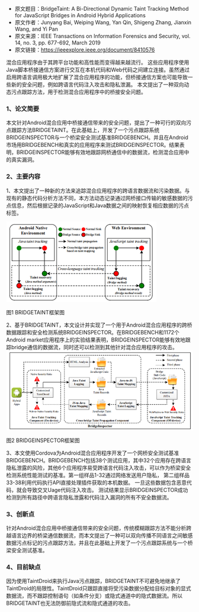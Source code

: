 -   原文题目：BridgeTaint: A Bi-Directional Dynamic Taint Tracking Method for JavaScript Bridges in Android Hybrid Applications
 -   原文作者：Junyang Bai, Weiping Wang, Yan Qin, Shigeng Zhang, Jianxin Wang, and Yi Pan
-   原文来源：IEEE Transactions on Information Forensics and Security, vol. 14, no. 3, pp. 677-692, March 2019
-   原文链接：https://ieeexplore.ieee.org/document/8410576

混合应用程序由于其跨平台功能和高性能而变得越来越流行。 这些应用程序使用Java脚本桥接通信方案进行交互在本机代码和Web代码之间建立连接。虽然通过启用跨语言调用极大地扩展了混合应用程序的功能，但桥接通信方案也可能导致一些新的安全问题，例如跨语言代码注入攻击和隐私泄漏。 本文提出了一种双向动态污点跟踪方法，用于检测混合应用程序中的桥接安全问题。 

### 1、论文简要

本文针对Android混合应用中桥接通信带来的安全问题，提出了一种可行的双向污点跟踪方法BRIDGETAINT。在此基础上，开发了一个污点跟踪系统BRIDGEINSPECTOR与一个桥梁安全测试基准BRIDGEBENCH。并且在Android市场用BRIDGEBENCH和真实的应用程序来测试BRIDGEINSPECTOR。结果表明，BRIDGEINSPECTOR能够有效地跟踪网桥通信中的数据流，检测混合应用中的真实漏洞。

### 2、主要内容
1、本文提出了一种新的方法来追踪混合应用程序的跨语言数据流和污染数据。与现有的静态代码分析方法不同，本方法动态记录通过网桥接口传输的敏感数据的污点信息，然后根据记录的JavaScript和Java数据之间的映射恢复相应数据的污点标签。

![](https://raw.githubusercontent.com/ojool/Homework/master/img-folder/1.png)

图1 BRIDGETAINT框架图

2、基于BRIDGETAINT，本文设计并实现了一个用于Android混合应用程序的跨桥数据跟踪和安全检测系统BRIDGEINSPECTOR。在BRIDGEBENCH和1172个Android market应用程序上的实验结果表明，BRIDGEINSPECTOR能够有效地跟踪bridge通信的数据流，同时还可以检测到其他针对混合应用程序的攻击。
![](https://raw.githubusercontent.com/ojool/Homework/master/img-folder/2.png)

图2  BRIDGEINSPECTOR框架图

3、本文使用Cordova为Android混合应用程序开发了一个网桥安全测试基准BRIDGEBENCH。BRIDGEBENCH包括38个测试应用，其中32个应用存在跨语言隐私泄露的风险，其他6个应用程序易受跨语言代码注入攻击，可以作为桥梁安全检测系统性能测试的基准。第一组样品1-32通过网络发送用户隐私， 第二组样品33-38利用代码执行API直接处理插件获取的本机数据。 一旦这些数据包含恶意代码，就会导致交叉Uage代码注入攻击。 测试结果显示BRIDGEINSPECTOR成功检测到所有路径中跨语言隐私泄露和代码注入漏洞的所有不安全数据流。

### 3、创新点
针对Android混合应用中桥接通信带来的安全问题，传统模糊跟踪方法不能分析跨越语言边界的桥梁通信数据流，而本文提出了一种可以双向传播不同语言之间敏感数据污点标记的污点跟踪方法，并且在此基础上开发了一个污点跟踪系统与一个桥梁安全测试基准。

### 4、目前缺点

因为使用TaintDroid来执行Java污点跟踪，BRIDGETAINT不可避免地继承了TaintDroid的局限性。TaintDroid只跟踪直接将受污染数据分配给目标对象的显式数据流，而不跟踪控制语句（如条件分支）或隐式通道中的隐式数据流。所以BRIDGETAINT也无法防御前隐式流和隐式通道的攻击。

